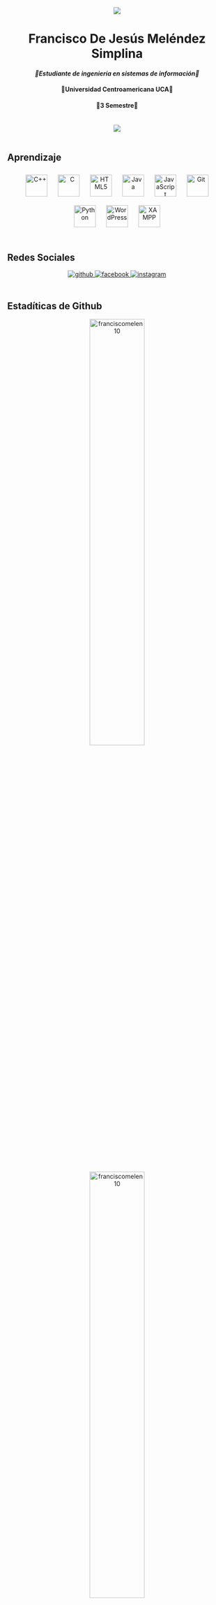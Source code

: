 <div align="center">
<img src="https://i.pinimg.com/originals/01/e9/79/01e979e7ea349aa25f784e56b36a62eb.gif" align="center"/>
</div>  
  

# <div align="center">Francisco De Jesús Meléndez Simplina</div>  
  

#### *<div align="center">🎉Estudiante de ingeniería en sistemas de información🎉</div>*  
  

#### <div align="center">📘Universidad Centroamericana UCA📘</div>  
  

#### <div align="center">👾3 Semestre👾</div>  
  

<br/>  

<div align="center">
<img src="https://komarev.com/ghpvc/?username=FranciscoMelen10&&style=flat-square" align="center" />
</div>  
  

<br/>  


## Aprendizaje
<div align="center">  
<a href="https://www.cplusplus.com/" target="_blank"><img style="margin: 10px" src="https://profilinator.rishav.dev/skills-assets/cplusplus-original.svg" alt="C++" height="50" /></a>  
<a href="https://www.cprogramming.com/" target="_blank"><img style="margin: 10px" src="https://profilinator.rishav.dev/skills-assets/c-original.svg" alt="C" height="50" /></a>  
<a href="https://en.wikipedia.org/wiki/HTML5" target="_blank"><img style="margin: 10px" src="https://profilinator.rishav.dev/skills-assets/html5-original-wordmark.svg" alt="HTML5" height="50" /></a>  
<a href="https://www.java.com/" target="_blank"><img style="margin: 10px" src="https://profilinator.rishav.dev/skills-assets/java-original-wordmark.svg" alt="Java" height="50" /></a>  
<a href="https://www.javascript.com/" target="_blank"><img style="margin: 10px" src="https://profilinator.rishav.dev/skills-assets/javascript-original.svg" alt="JavaScript" height="50" /></a>  
<a href="https://github.com/" target="_blank"><img style="margin: 10px" src="https://profilinator.rishav.dev/skills-assets/git-scm-icon.svg" alt="Git" height="50" /></a>  
<a href="https://www.python.org/" target="_blank"><img style="margin: 10px" src="https://profilinator.rishav.dev/skills-assets/python-original.svg" alt="Python" height="50" /></a>  
<a href="https://wordpress.com/" target="_blank"><img style="margin: 10px" src="https://profilinator.rishav.dev/skills-assets/wordpress.png" alt="WordPress" height="50" /></a>  
<a href="https://www.apachefriends.org/" target="_blank"><img style="margin: 10px" src="https://profilinator.rishav.dev/skills-assets/xampp.png" alt="XAMPP" height="50" /></a>  
</div>  

<br/>  


## Redes Sociales
<div align="center">
<a href="https://github.com/FranciscoMelen10" target="_blank">
<img src=https://img.shields.io/badge/github-%2324292e.svg?&style=for-the-badge&logo=github&logoColor=white alt=github style="margin-bottom: 5px;" />
</a>
<a href="https://www.facebook.com/chicoyfrancisco.melendez/" target="_blank">
<img src=https://img.shields.io/badge/facebook-%232E87FB.svg?&style=for-the-badge&logo=facebook&logoColor=white alt=facebook style="margin-bottom: 5px;" />
</a>
<a href="https://instagram.com/coooooooooooyyyyyyy" target="_blank">
<img src=https://img.shields.io/badge/instagram-%23000000.svg?&style=for-the-badge&logo=instagram&logoColor=white alt=instagram style="margin-bottom: 5px;" />
</a>  
</div>  
  

<br/>  


## Estadíticas de Github

<p align = "center">
<img align="center" src="https://github-readme-stats.vercel.app/api/top-langs?username=franciscomelen10&show_icons=true&locale=en&layout=compact" alt="franciscomelen10"  style="width: 50%">
<img align="center" src="https://github-readme-stats.vercel.app/api?username=franciscomelen10&show_icons=true&locale=en" alt="franciscomelen10"  style="width: 50%"/>
<img align="center" src="https://github-readme-streak-stats.herokuapp.com/?user=franciscomelen10&" alt="franciscomelen10"  style="width: 50%"/>
</p>

## Spotify
<br/>  

<div align="center"><img src="https://spotify-github-profile.vercel.app/api/view?uid=31iiwrcdsol5uosdgpqvguvmkyla&cover_image=true&theme=default&show_offline=false&background_color=121212" /></div>
<br />
